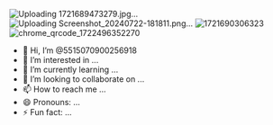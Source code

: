 ![Uploading 1721689473279.jpg…]()
![Uploading Screenshot_20240722-181811.png…]()
![1721690306323](https://github.com/user-attachments/assets/05ba47de-5b0b-4f3d-9e82-6107027a094c)
![chrome_qrcode_1722496352270](https://github.com/user-attachments/assets/145a4980-f6df-4fc6-8690-74f008d780a0)
- 👋 Hi, I’m @5515070900256918
- 👀 I’m interested in ...
- 🌱 I’m currently learning ...
- 💞️ I’m looking to collaborate on ...
- 📫 How to reach me ...
- 😄 Pronouns: ...
- ⚡ Fun fact: ...

<!---
5515070900256918/5515070900256918 is a ✨ special ✨ repository because its `README.md` (this file) appears on your GitHub profile.
You can click the Preview link to take a look at your changes.
--->
